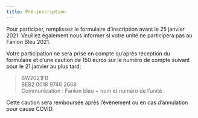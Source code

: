 ```yaml
---
title: Pré-inscription
---
```

Pour participer, remplissez le formulaire d’inscription avant le 25 janvier 2021.
Veuillez également nous informer si votre unité ne participera pas au Fanion Bleu 2021.

Votre participation ne sera prise en compte qu’après réception du formulaire et d’une caution de 150 euros
sur le numéro de compte suivant pour le 21 janvier au plus tard:

> BW2021FB  
> BE82 0018 9746 2668  
> Communication : Fanion bleu + nom et numéro de l’unité

Cette caution sera remboursée après l’événement ou en cas d’annulation pour cause COVID.
